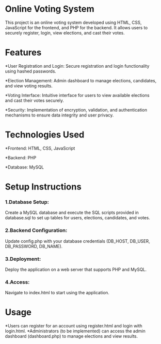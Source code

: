 # Online Voting System
This project is an online voting system developed using HTML, CSS, JavaScript for the frontend, and PHP for the backend. It allows users to securely register, login, view elections, and cast their votes.
# Features
*User Registration and Login: Secure registration and login functionality using hashed passwords.

*Election Management: Admin dashboard to manage elections, candidates, and view voting results.

*Voting Interface: Intuitive interface for users to view available elections and cast their votes securely.

*Security: Implementation of encryption, validation, and authentication mechanisms to ensure data integrity and user privacy.

# Technologies Used
 *Frontend: HTML, CSS, JavaScript
 
 *Backend: PHP
 
 *Database: MySQL
 
# Setup Instructions
 ### 1.Database Setup:
 
Create a MySQL database and execute the SQL scripts provided in database.sql to set up tables for users, elections, candidates, and votes.

### 2.Backend Configuration:

Update config.php with your database credentials (DB_HOST, DB_USER, DB_PASSWORD, DB_NAME).

### 3.Deployment:

Deploy the application on a web server that supports PHP and MySQL.

### 4.Access:

Navigate to index.html to start using the application.

# Usage
*Users can register for an account using register.html and login with login.html.
*Administrators (to be implemented) can access the admin dashboard (dashboard.php) to manage elections and view results.
